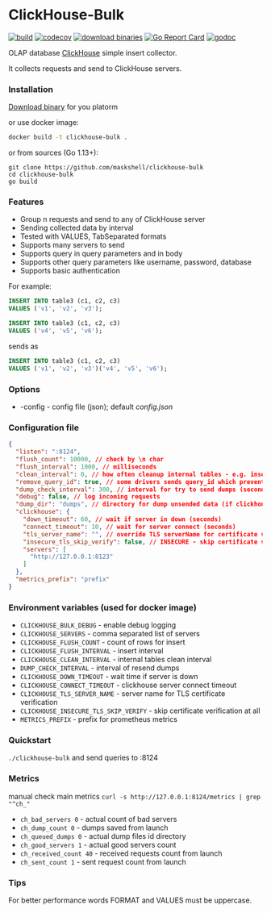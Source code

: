 # ClickHouse-Bulk

[![build](https://github.com/maskshell/clickhouse-bulk/actions/workflows/test.yml/badge.svg)](https://github.com/maskshell/clickhouse-bulk/actions/workflows/test.yml)
[![codecov](https://codecov.io/gh/maskshell/clickhouse-bulk/branch/master/graph/badge.svg)](https://codecov.io/gh/maskshell/clickhouse-bulk)
[![download binaries](https://img.shields.io/badge/binaries-download-blue.svg)](https://github.com/maskshell/clickhouse-bulk/releases)
[![Go Report Card](https://goreportcard.com/badge/github.com/maskshell/clickhouse-bulk)](https://goreportcard.com/report/github.com/maskshell/clickhouse-bulk)
[![godoc](http://img.shields.io/badge/godoc-reference-blue.svg?style=flat)](https://godoc.org/github.com/maskshell/clickhouse-bulk)

OLAP database [ClickHouse](https://clickhouse.com/) simple insert collector.

It collects requests and send to ClickHouse servers.

### Installation

[Download binary](https://github.com/maskshell/clickhouse-bulk/releases) for you platorm

or use docker image:

```bash
docker build -t clickhouse-bulk .
```

or from sources (Go 1.13+):

```text
git clone https://github.com/maskshell/clickhouse-bulk
cd clickhouse-bulk
go build
```

### Features

- Group n requests and send to any of ClickHouse server
- Sending collected data by interval
- Tested with VALUES, TabSeparated formats
- Supports many servers to send
- Supports query in query parameters and in body
- Supports other query parameters like username, password, database
- Supports basic authentication

For example:

```sql
INSERT INTO table3 (c1, c2, c3)
VALUES ('v1', 'v2', 'v3');

INSERT INTO table3 (c1, c2, c3)
VALUES ('v4', 'v5', 'v6');
```

sends as

```sql
INSERT INTO table3 (c1, c2, c3)
VALUES ('v1', 'v2', 'v3')('v4', 'v5', 'v6');
```

### Options

- -config - config file (json); default _config.json_

### Configuration file

```json
{
  "listen": ":8124",
  "flush_count": 10000, // check by \n char
  "flush_interval": 1000, // milliseconds
  "clean_interval": 0, // how often cleanup internal tables - e.g. inserts to different temporary tables, or as workaround for query_id etc. milliseconds
  "remove_query_id": true, // some drivers sends query_id which prevents inserts to be batched
  "dump_check_interval": 300, // interval for try to send dumps (seconds); -1 to disable
  "debug": false, // log incoming requests
  "dump_dir": "dumps", // directory for dump unsended data (if clickhouse errors)
  "clickhouse": {
    "down_timeout": 60, // wait if server in down (seconds)
    "connect_timeout": 10, // wait for server connect (seconds)
    "tls_server_name": "", // override TLS serverName for certificate verification (e.g. in cases you share same "cluster" certificate across multiple nodes)
    "insecure_tls_skip_verify": false, // INSECURE - skip certificate verification at all
    "servers": [
      "http://127.0.0.1:8123"
    ]
  },
  "metrics_prefix": "prefix"
}
```

### Environment variables (used for docker image)

* `CLICKHOUSE_BULK_DEBUG` - enable debug logging
* `CLICKHOUSE_SERVERS` - comma separated list of servers
* `CLICKHOUSE_FLUSH_COUNT` - count of rows for insert
* `CLICKHOUSE_FLUSH_INTERVAL` - insert interval
* `CLICKHOUSE_CLEAN_INTERVAL` - internal tables clean interval
* `DUMP_CHECK_INTERVAL` - interval of resend dumps
* `CLICKHOUSE_DOWN_TIMEOUT` - wait time if server is down
* `CLICKHOUSE_CONNECT_TIMEOUT` - clickhouse server connect timeout
* `CLICKHOUSE_TLS_SERVER_NAME` - server name for TLS certificate verification
* `CLICKHOUSE_INSECURE_TLS_SKIP_VERIFY` - skip certificate verification at all
* `METRICS_PREFIX` - prefix for prometheus metrics

### Quickstart

`./clickhouse-bulk`
and send queries to :8124

### Metrics

manual check main metrics
`curl -s http://127.0.0.1:8124/metrics | grep "^ch_"`

* `ch_bad_servers 0` - actual count of bad servers
* `ch_dump_count 0` - dumps saved from launch
* `ch_queued_dumps 0` - actual dump files id directory
* `ch_good_servers 1` - actual good servers count
* `ch_received_count 40` - received requests count from launch
* `ch_sent_count 1` - sent request count from launch

### Tips

For better performance words FORMAT and VALUES must be uppercase.

